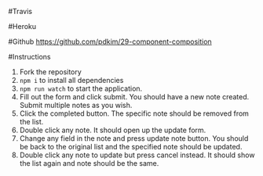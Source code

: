 #Travis


#Heroku


#Github
https://github.com/pdkim/29-component-composition


#Instructions
1. Fork the repository
2. ```npm i``` to install all dependencies
3. ```npm run watch``` to start the application.
4. Fill out the form and click submit.  You should have a new note created.  Submit multiple notes as you wish.
5. Click the completed button.  The specific note should be removed from the list.
6. Double click any note.  It should open up the update form.
7. Change any field in the note and press update note button.  You should be back to the original list and the specified note should be updated.
8. Double click any note to update but press cancel instead.  It should show the list again and note should be the same.